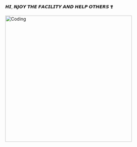 𝙃𝙄, 𝙉𝙅𝙊𝙔 𝙏𝙃𝙀 𝙁𝘼𝘾𝙄𝙇𝙄𝙏𝙔 𝘼𝙉𝘿 𝙃𝙀𝙇𝙋 𝙊𝙏𝙃𝙀𝙍𝙎 ❣️

<img align="center" alt="Coding" width="400" src="https://media.tenor.com/3bTxZ4HdrysAAAAC/pixels-neon.gif">

